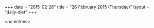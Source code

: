 +++
date = "2015-02-26"
title = "26 February 2015 (Thursday)"
layout = "daily-diet"
+++

\<no entries\>